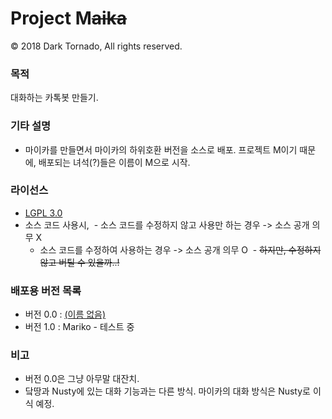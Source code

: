 # Project M<s>aika</s>

© 2018 Dark Tornado, All rights reserved.

### 목적
 대화하는 카톡봇 만들기.

### 기타 설명
- 마이카를 만들면서 마이카의 하위호환 버전을 소스로 배포. 프로젝트 M이기 때문에, 배포되는 녀석(?)들은 이름이 M으로 시작.

### 라이선스
- [LGPL 3.0](http://www.gnu.org/licenses/lgpl-3.0.html)
- 소스 코드 사용시,
  - 소스 코드를 수정하지 않고 사용만 하는 경우 -> 소스 공개 의무 X
  - 소스 코드를 수정하여 사용하는 경우 -> 소스 공개 의무 O
  - ~~하지만, 수정하지 않고 버틸 수 있을까..!~~

### 배포용 버전 목록
- 버전 0.0 : [(이름 없음)](https://github.com/DarkTornado/ProjectM/blob/master/0.%20자동%20학습%20%26%20아무말%20대잔치.js)
- 버전 1.0 : Mariko - 테스트 중

### 비고
- 버전 0.0은 그냥 아무말 대잔치.
- 닼땅과 Nusty에 있는 대화 기능과는 다른 방식. 마이카의 대화 방식은 Nusty로 이식 예정.
